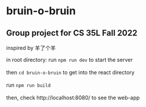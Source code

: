 # bruin-o-bruin
## Group project for CS 35L Fall 2022

inspired by 羊了个羊

in root directory:
run ```npm run dev``` to start the server <br /><br />
then ```cd bruin-o-bruin``` to get into the react directory <br /><br />
run ```npm run build``` <br /><br />
then, check http://localhost:8080/ to see the web-app
